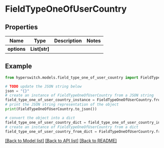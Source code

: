# FieldTypeOneOfUserCountry


## Properties

Name | Type | Description | Notes
------------ | ------------- | ------------- | -------------
**options** | **List[str]** |  | 

## Example

```python
from hyperswitch.models.field_type_one_of_user_country import FieldTypeOneOfUserCountry

# TODO update the JSON string below
json = "{}"
# create an instance of FieldTypeOneOfUserCountry from a JSON string
field_type_one_of_user_country_instance = FieldTypeOneOfUserCountry.from_json(json)
# print the JSON string representation of the object
print(FieldTypeOneOfUserCountry.to_json())

# convert the object into a dict
field_type_one_of_user_country_dict = field_type_one_of_user_country_instance.to_dict()
# create an instance of FieldTypeOneOfUserCountry from a dict
field_type_one_of_user_country_from_dict = FieldTypeOneOfUserCountry.from_dict(field_type_one_of_user_country_dict)
```
[[Back to Model list]](../README.md#documentation-for-models) [[Back to API list]](../README.md#documentation-for-api-endpoints) [[Back to README]](../README.md)


